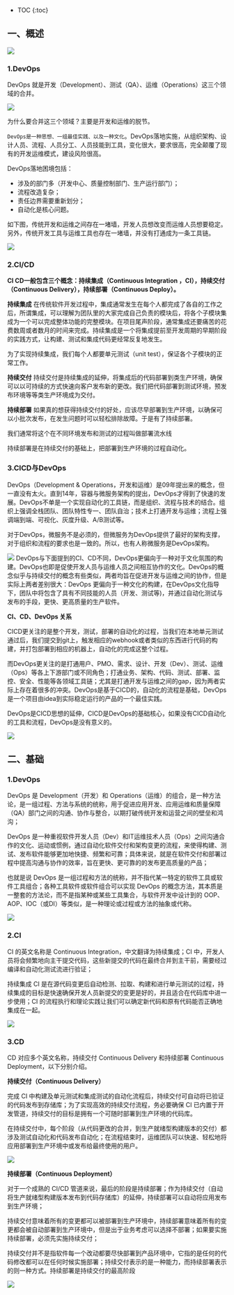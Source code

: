 * TOC
{:toc}



## 一、概述



![](/images/devops/default/devpos-summary/devops-9.png)



### 1.DevOps

DevOps 就是开发（Development）、测试（QA）、运维（Operations）这三个领域的合并。

![](/images/devops/default/devpos-summary/devops-1.png)



为什么要合并这三个领域？主要是开发和运维的脱节。

`DevOps是一种思想、一组最佳实践、以及一种文化`。DevOps落地实施，从组织架构、设计人员、流程、人员分工、人员技能到工具，变化很大，要求很高，完全颠覆了现有的开发运维模式，建设风险很高。

DevOps落地困境包括：

- 涉及的部门多（开发中心、质量控制部门、生产运行部门）；
- 流程改造复杂；
- 责任边界需要重新划分；
- 自动化是核心问题。

如下图，传统开发和运维之间存在一堵墙，开发人员想改变而运维人员想要稳定。另外，传统开发工具与运维工具也存在一堵墙，并没有打通成为一条工具链。

![](/images/devops/default/devpos-summary/devops-2.png)



### 2.CI/CD
**CI CD一般包含三个概念：持续集成（Continuous Integration ，CI），持续交付（Continuous Delivery），持续部署（Continuous Deploy）。**



**持续集成**
在传统软件开发过程中，集成通常发生在每个人都完成了各自的工作之后，所谓集成，可以理解为团队里的大家完成自己负责的模块后，将各个子模块集成为一个可以完成整体功能的完整模块。在项目尾声阶段，通常集成还要痛苦的花费数周或者数月的时间来完成。持续集成是一个将集成提前至开发周期的早期阶段的实践方式，让构建、测试和集成代码更经常反复地发生。

为了实现持续集成，我们每个人都要单元测试（unit test），保证各个子模块的正常工作。

**持续交付**
持续交付是持续集成的延伸，将集成后的代码部署到类生产环境，确保可以以可持续的方式快速向客户发布新的更改。我们把代码部署到测试环境，预发布环境等等类生产环境成为交付。

**持续部署**
如果真的想获得持续交付的好处，应该尽早部署到生产环境，以确保可以小批次发布，在发生问题时可以轻松排除故障。于是有了持续部署。

我们通常将这个在不同环境发布和测试的过程叫做部署流水线

持续部署是在持续交付的基础上，把部署到生产环境的过程自动化。



### 3.CICD与DevOps

DevOps（Development & Operations，开发和运维）是09年提出来的概念，但一直没有太火。直到14年，容器与微服务架构的提出，DevOps才得到了快速的发展。DevOps不单是一个实现自动化的工具链，而是组织、流程与技术的结合。组织上强调全栈团队、团队特性专一、团队自治；技术上打通开发与运维；流程上强调端到端、可视化、灰度升级、A/B测试等。

对于DevOps，微服务不是必须的，但微服务为DevOps提供了最好的架构支撑，对于组织和流程的要求也是一致的。所以，也有人称微服务是DevOps架构。

![](/images/devops/default/devpos-summary/devops-3.png)
DevOps与下面提到的CI、CD不同，DevOps更偏向于一种对于文化氛围的构建。DevOps也即是促使开发人员与运维人员之间相互协作的文化。DevOps的概念似乎与持续交付的概念有些类似，两者均旨在促进开发与运维之间的协作，但是实际上两者差别很大：DevOps 更偏向于一种文化的构建，在DevOps文化指导下，团队中将包含了具有不同技能的人员（开发、测试等)，并通过自动化测试与发布的手段，更快、更高质量的生产软件。



**CI、CD、DevOps 关系**

CICD更关注的是整个开发，测试，部署的自动化的过程，当我们在本地单元测试通过后，我们提交到git上，触发相应的webhook或者类似的东西进行代码的构建，并打包部署到相应的机器上，自动化的完成这整个过程。

而DevOps更关注的是打通用户、PMO、需求、设计、开发（Dev）、测试、运维（Ops）等各上下游部门或不同角色；打通业务、架构、代码、测试、部署、监控、安全、性能等各领域工具链；尤其是打通开发与运维之间的gap，因为两者实际上存在着很多的冲突。DevOps是基于CICD的，自动化的流程是基础，DevOps是一个项目由idea到实际稳定运行的产品的一个最佳实践。

DevOps是CICD思想的延伸，CICD是DevOps的基础核心，如果没有CICD自动化的工具和流程，DevOps是没有意义的。

![](/images/devops/default/devpos-summary/devops-4.png)





## 二、基础



### 1.DevOps
DevOps 是 Development（开发）和 Operations（运维）的组合，是一种方法论，是一组过程、方法与系统的统称，用于促进应用开发、应用运维和质量保障（QA）部门之间的沟通、协作与整合，以期打破传统开发和运营之间的壁垒和鸿沟；

DevOps 是一种重视软件开发人员（Dev）和IT运维技术人员（Ops）之间沟通合作的文化、运动或惯例，通过自动化软件交付和架构变更的流程，来使得构建、测试、发布软件能够更加地快捷、频繁和可靠；具体来说，就是在软件交付和部署过程中提高沟通与协作的效率，旨在更快、更可靠的的发布更高质量的产品；

也就是说 DevOps 是一组过程和方法的统称，并不指代某一特定的软件工具或软件工具组合；各种工具软件或软件组合可以实现 DevOps 的概念方法，其本质是一整套的方法论，而不是指某种或某些工具集合，与软件开发中设计到的 OOP、AOP、IOC（或DI）等类似，是一种理论或过程或方法的抽象或代称。

![](/images/devops/default/devpos-summary/devops-5.png)



### 2.CI
CI 的英文名称是 Continuous Integration，中文翻译为持续集成；CI 中，开发人员将会频繁地向主干提交代码，这些新提交的代码在最终合并到主干前，需要经过编译和自动化测试流进行验证；

持续集成 CI 是在源代码变更后自动检测、拉取、构建和进行单元测试的过程，持续集成的目标是快速确保开发人员新提交的变更是好的，并且适合在代码库中进一步使用；CI 的流程执行和理论实践让我们可以确定新代码和原有代码能否正确地集成在一起。

![](/images/devops/default/devpos-summary/devops-6.png)



### 3.CD
CD 对应多个英文名称，持续交付 Continuous Delivery 和持续部署 Continuous Deployment，以下分别介绍。



**持续交付（Continuous Delivery）**

完成 CI 中构建及单元测试和集成测试的自动化流程后，持续交付可自动将已验证的代码发布到存储库；为了实现高效的持续交付流程，务必要确保 CI 已内置于开发管道，持续交付的目标是拥有一个可随时部署到生产环境的代码库。

在持续交付中，每个阶段（从代码更改的合并，到生产就绪型构建版本的交付）都涉及测试自动化和代码发布自动化；在流程结束时，运维团队可以快速、轻松地将应用部署到生产环境中或发布给最终使用的用户。

![](/images/devops/default/devpos-summary/devops-7.png)



**持续部署（Continuous Deployment）**

对于一个成熟的 CI/CD 管道来说，最后的阶段是持续部署；作为持续交付（自动将生产就绪型构建版本发布到代码存储库）的延伸，持续部署可以自动将应用发布到生产环境；

持续交付意味着所有的变更都可以被部署到生产环境中，持续部署意味着所有的变更都会被自动部署到生产环境中，但是出于业务考虑可以选择不部署；如果要实施持续部署，必须先实施持续交付；

持续交付并不是指软件每一个改动都要尽快部署到产品环境中，它指的是任何的代码修改都可以在任何时候实施部署；持续交付表示的是一种能力，而持续部署表示的则一种方式。持续部署是持续交付的最高阶段


![](/images/devops/default/devpos-summary/devops-8.png)



